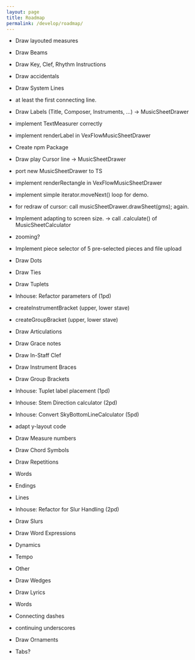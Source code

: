```yaml
---
layout: page
title: Roadmap
permalink: /develop/roadmap/
---
```


* Draw layouted measures
* Draw Beams
* Draw Key, Clef, Rhythm Instructions
* Draw accidentals
* Draw System Lines
* at least the first connecting line.
* Draw Labels (Title, Composer, Instruments, ...) →  MusicSheetDrawer
* implement  TextMeasurer correctly
* implement renderLabel in VexFlowMusicSheetDrawer
* Create npm Package
* Draw play Cursor line    →  MusicSheetDrawer
* port new MusicSheetDrawer to TS
* implement renderRectangle in VexFlowMusicSheetDrawer
* implement simple iterator.moveNext() loop for demo.
* for redraw of cursor: call musicSheetDrawer.drawSheet(gms); again.
* Implement adapting to screen size. → call .calculate() of MusicSheetCalculator
* zooming?
* Implement piece selector of 5 pre-selected pieces and file upload


* Draw Dots
* Draw Ties
* Draw Tuplets
* Inhouse: Refactor parameters of (1pd)
* createInstrumentBracket (upper, lower stave)
* createGroupBracket (upper, lower stave)
* Draw Articulations
* Draw Grace notes
* Draw In-Staff Clef
* Draw Instrument Braces
* Draw Group Brackets
* Inhouse: Tuplet label placement (1pd)
* Inhouse: Stem Direction calculator (2pd)
* Inhouse: Convert SkyBottomLineCalculator (5pd)
* adapt y-layout code
* Draw Measure numbers
* Draw Chord Symbols
* Draw Repetitions
* Words
* Endings
* Lines
* Inhouse: Refactor for Slur Handling (2pd)
* Draw Slurs
* Draw Word Expressions
* Dynamics
* Tempo
* Other
* Draw Wedges
* Draw Lyrics
* Words
* Connecting dashes
* continuing underscores
* Draw Ornaments

* Tabs?
